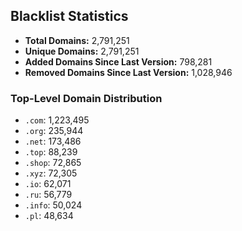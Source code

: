 ## Blacklist Statistics

- **Total Domains:** 2,791,251
- **Unique Domains:** 2,791,251
- **Added Domains Since Last Version:** 798,281
- **Removed Domains Since Last Version:** 1,028,946

### Top-Level Domain Distribution

-  `.com`: 1,223,495
-  `.org`: 235,944
-  `.net`: 173,486
-  `.top`: 88,239
-  `.shop`: 72,865
-  `.xyz`: 72,305
-  `.io`: 62,071
-  `.ru`: 56,779
-  `.info`: 50,024
-  `.pl`: 48,634
